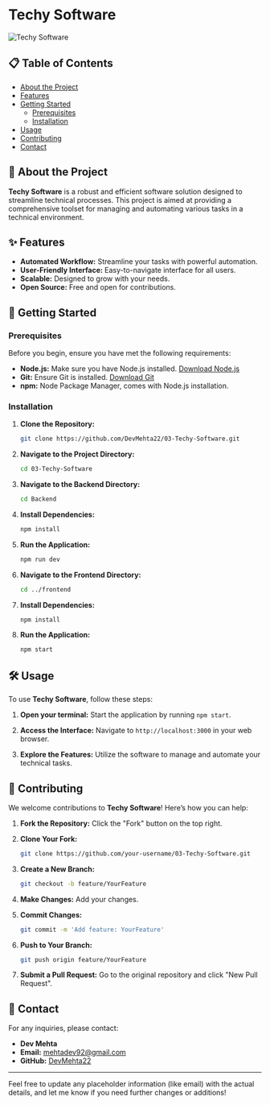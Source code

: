 
# Techy Software

![Techy Software](https://img.shields.io/badge/version-1.0.0-brightgreen.svg)

## 📋 Table of Contents

- [About the Project](#about-the-project)
- [Features](#features)
- [Getting Started](#getting-started)
  - [Prerequisites](#prerequisites)
  - [Installation](#installation)
- [Usage](#usage)
- [Contributing](#contributing)
- [Contact](#contact)

## 📖 About the Project

**Techy Software** is a robust and efficient software solution designed to streamline technical processes. This project is aimed at providing a comprehensive toolset for managing and automating various tasks in a technical environment.

## ✨ Features

- **Automated Workflow:** Streamline your tasks with powerful automation.
- **User-Friendly Interface:** Easy-to-navigate interface for all users.
- **Scalable:** Designed to grow with your needs.
- **Open Source:** Free and open for contributions.

## 🚀 Getting Started

### Prerequisites

Before you begin, ensure you have met the following requirements:

- **Node.js:** Make sure you have Node.js installed. [Download Node.js](https://nodejs.org/)
- **Git:** Ensure Git is installed. [Download Git](https://git-scm.com/)
- **npm:** Node Package Manager, comes with Node.js installation.

### Installation

1. **Clone the Repository:**

   ```bash
   git clone https://github.com/DevMehta22/03-Techy-Software.git
   ```

2. **Navigate to the Project Directory:**

   ```bash
   cd 03-Techy-Software
   ```
3. **Navigate to the Backend Directory:**

   ```bash
   cd Backend
   ```

4. **Install Dependencies:**

   ```bash
   npm install
   ```

5. **Run the Application:**

   ```bash
   npm run dev
   ```
6. **Navigate to the Frontend Directory:**

   ```bash
   cd ../frontend
   ```

7. **Install Dependencies:**

   ```bash
   npm install
   ```

8. **Run the Application:**

   ```bash
   npm start
   ```

## 🛠 Usage

To use **Techy Software**, follow these steps:

1. **Open your terminal:**
   Start the application by running `npm start`.

2. **Access the Interface:**
   Navigate to `http://localhost:3000` in your web browser.

3. **Explore the Features:**
   Utilize the software to manage and automate your technical tasks.

## 🤝 Contributing

We welcome contributions to **Techy Software**! Here’s how you can help:

1. **Fork the Repository:**
   Click the "Fork" button on the top right.

2. **Clone Your Fork:**

   ```bash
   git clone https://github.com/your-username/03-Techy-Software.git
   ```

3. **Create a New Branch:**

   ```bash
   git checkout -b feature/YourFeature
   ```

4. **Make Changes:**
   Add your changes.

5. **Commit Changes:**

   ```bash
   git commit -m 'Add feature: YourFeature'
   ```

6. **Push to Your Branch:**

   ```bash
   git push origin feature/YourFeature
   ```

7. **Submit a Pull Request:**
   Go to the original repository and click "New Pull Request".


## 📧 Contact

For any inquiries, please contact:

- **Dev Mehta**
- **Email:** [mehtadev92@gmail.com](mailto:mehtadev92@gmail.com)
- **GitHub:** [DevMehta22](https://github.com/DevMehta22)

---

Feel free to update any placeholder information (like email) with the actual details, and let me know if you need further changes or additions!
